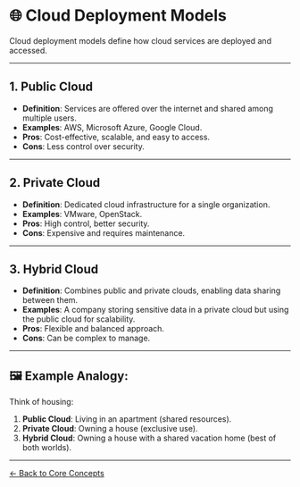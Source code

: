 # 🌐 Cloud Deployment Models

Cloud deployment models define how cloud services are deployed and accessed.

---

## 1. **Public Cloud**
- **Definition**: Services are offered over the internet and shared among multiple users.
- **Examples**: AWS, Microsoft Azure, Google Cloud.
- **Pros**: Cost-effective, scalable, and easy to access.
- **Cons**: Less control over security.

---

## 2. **Private Cloud**
- **Definition**: Dedicated cloud infrastructure for a single organization.
- **Examples**: VMware, OpenStack.
- **Pros**: High control, better security.
- **Cons**: Expensive and requires maintenance.

---

## 3. **Hybrid Cloud**
- **Definition**: Combines public and private clouds, enabling data sharing between them.
- **Examples**: A company storing sensitive data in a private cloud but using the public cloud for scalability.
- **Pros**: Flexible and balanced approach.
- **Cons**: Can be complex to manage.

---

## 🖼️ Example Analogy:
Think of housing:
1. **Public Cloud**: Living in an apartment (shared resources).
2. **Private Cloud**: Owning a house (exclusive use).
3. **Hybrid Cloud**: Owning a house with a shared vacation home (best of both worlds).

---

[← Back to Core Concepts](README.md)
